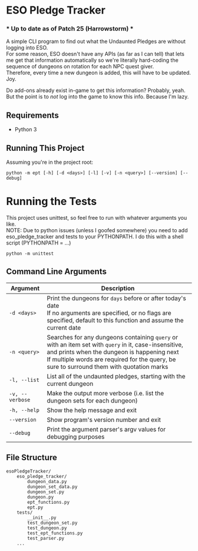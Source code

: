 # ESO Pledge Tracker

### \* Up to date as of Patch 25 (Harrowstorm) \*

A simple CLI program to find out what the Undaunted Pledges are without logging into ESO.  
For some reason, ESO doesn't have any APIs (as far as I can tell) that lets me get that information automatically so we're literally hard-coding the sequence of dungeons on rotation for each NPC quest giver.  
Therefore, every time a new dungeon is added, this will have to be updated. Joy.

Do add-ons already exist in-game to get this information? Probably, yeah. But the point is to _not_ log into the game to know this info. Because I'm lazy.

## Requirements

- Python 3

## Running This Project
Assuming you're in the project root:

`python -m ept [-h] [-d <days>] [-l] [-v] [-n <query>] [--version] [--debug]`

# Running the Tests
This project uses unittest, so feel free to run with whatever arguments you like.  
NOTE: Due to python issues (unless I goofed somewhere) you need to add eso_pledge_tracker and tests to your PYTHONPATH. I do this with a shell script (PYTHONPATH = ...)

`python -m unittest`

## Command Line Arguments

| Argument | Description |
| --- | --- |
| `-d <days>` | Print the dungeons for `days` before or after today's date<br>If no arguments are specified, or no flags are specified, default to this function and assume the current date |
| `-n <query>` | Searches for any dungeons containing `query` or with an item set with `query` in it, case-insensitive, and prints when the dungeon is happening next<br>If multiple words are required for the query, be sure to surround them with quotation marks |
| `-l, --list`     | List all of the undaunted pledges, starting with the current dungeon |
| `-v, --verbose`  | Make the output more verbose (i.e. list the dungeon sets for each dungeon) |
| `-h, --help`     | Show the help message and exit |
| `--version`      | Show program's version number and exit |
| `--debug`        | Print the argument parser's argv values for debugging purposes |

## File Structure

```
esoPledgeTracker/
    eso_pledge_tracker/
        dungeon_data.py
        dungeon_set_data.py
        dungeon_set.py
        dungeon.py
        ept_functions.py
        ept.py
    tests/
        __init__.py
        test_dungeon_set.py
        test_dungeon.py
        test_ept_functions.py
        test_parser.py
    ...
```
